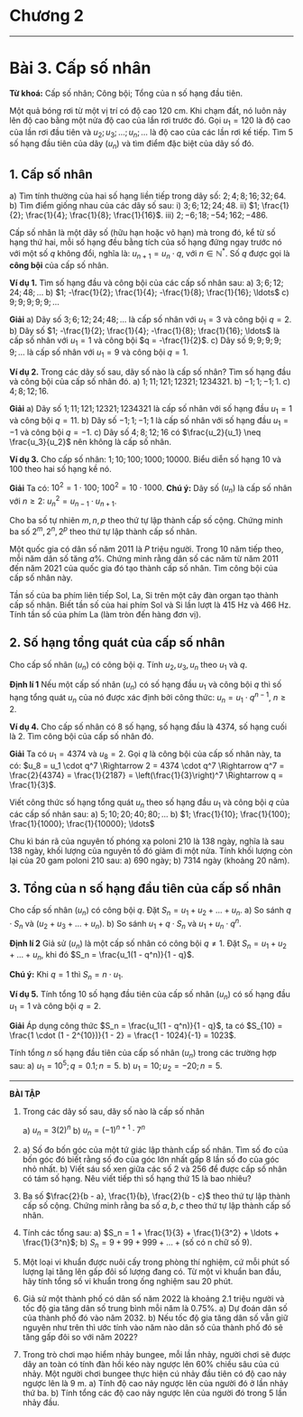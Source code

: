 # Chương 2
---
# Bài 3. Cấp số nhân

**Từ khoá:** Cấp số nhân; Công bội; Tổng của n số hạng đầu tiên.

Một quả bóng rơi từ một vị trí có độ cao $120$ cm. Khi chạm đất, nó luôn nảy lên độ cao bằng một nửa độ cao của lần rơi trước đó.
Gọi $u_1 = 120$ là độ cao của lần rơi đầu tiên và $u_2; u_3; \ldots; u_n; \ldots$ là độ cao của các lần rơi kế tiếp. Tìm $5$ số hạng đầu tiên của dãy $(u_n)$ và tìm điểm đặc biệt của dãy số đó.

## 1. Cấp số nhân

a) Tìm tính thường của hai số hạng liền tiếp trong dãy số: $2; 4; 8; 16; 32; 64$.
b) Tìm điểm giống nhau của các dãy số sau:
i) $3; 6; 12; 24; 48$.
ii) $1; \frac{1}{2}; \frac{1}{4}; \frac{1}{8}; \frac{1}{16}$.
iii) $2; -6; 18; -54; 162; -486$.

Cấp số nhân là một dãy số (hữu hạn hoặc vô hạn) mà trong đó, kể từ số hạng thứ hai, mỗi số hạng đều bằng tích của số hạng đứng ngay trước nó với một số $q$ không đổi, nghĩa là:
$u_{n+1} = u_n \cdot q$, với $n \in \mathbb{N}^*$.
Số $q$ được gọi là **công bội** của cấp số nhân.

**Ví dụ 1.**
Tìm số hạng đầu và công bội của các cấp số nhân sau:
a) $3; 6; 12; 24; 48; \ldots$
b) $1; -\frac{1}{2}; \frac{1}{4}; -\frac{1}{8}; \frac{1}{16}; \ldots$
c) $9; 9; 9; 9; 9; \ldots$

**Giải**
a) Dãy số $3; 6; 12; 24; 48; \ldots$ là cấp số nhân với $u_1 = 3$ và công bội $q = 2$.
b) Dãy số $1; -\frac{1}{2}; \frac{1}{4}; -\frac{1}{8}; \frac{1}{16}; \ldots$ là cấp số nhân với $u_1 = 1$ và công bội $q = -\frac{1}{2}$.
c) Dãy số $9; 9; 9; 9; 9; \ldots$ là cấp số nhân với $u_1 = 9$ và công bội $q = 1$.

**Ví dụ 2.** Trong các dãy số sau, dãy số nào là cấp số nhân? Tìm số hạng đầu và công bội của cấp số nhân đó.
a) $1; 11; 121; 12321; 1234321$.
b) $-1; 1; -1; 1$.
c) $4; 8; 12; 16$.

**Giải**
a) Dãy số $1; 11; 121; 12321; 1234321$ là cấp số nhân với số hạng đầu $u_1 = 1$ và công bội $q = 11$.
b) Dãy số $-1; 1; -1; 1$ là cấp số nhân với số hạng đầu $u_1 = -1$ và công bội $q = -1$.
c) Dãy số $4; 8; 12; 16$ có $\frac{u_2}{u_1} \neq \frac{u_3}{u_2}$ nên không là cấp số nhân.

**Ví dụ 3.** Cho cấp số nhân: $1; 10; 100; 1000; 10000$. Biểu diễn số hạng $10$ và $100$ theo hai số hạng kề nó.

**Giải**
Ta có: $10^2 = 1 \cdot 100$; $100^2 = 10 \cdot 1000$.
**Chú ý:** Dãy số $(u_n)$ là cấp số nhân với $n \ge 2$:
$u_n^2 = u_{n-1} \cdot u_{n+1}$.

Cho ba số tự nhiên $m, n, p$ theo thứ tự lập thành cấp số cộng. Chứng minh ba số $2^m, 2^n, 2^p$ theo thứ tự lập thành cấp số nhân.

Một quốc gia có dân số năm $2011$ là $P$ triệu người. Trong $10$ năm tiếp theo, mỗi năm dân số tăng $a\%$. Chứng minh rằng dân số các năm từ năm $2011$ đến năm $2021$ của quốc gia đó tạo thành cấp số nhân. Tìm công bội của cấp số nhân này.

Tần số của ba phím liên tiếp Sol, La, Si trên một cây đàn organ tạo thành cấp số nhân. Biết tần số của hai phím Sol và Si lần lượt là $415$ Hz và $466$ Hz. Tính tần số của phím La (làm tròn đến hàng đơn vị).

## 2. Số hạng tổng quát của cấp số nhân

Cho cấp số nhân $(u_n)$ có công bội $q$. Tính $u_2, u_3, u_n$ theo $u_1$ và $q$.

**Định lí 1**
Nếu một cấp số nhân $(u_n)$ có số hạng đầu $u_1$ và công bội $q$ thì số hạng tổng quát $u_n$ của nó được xác định bởi công thức:
$u_n = u_1 \cdot q^{n-1}$, $n \ge 2$.

**Ví dụ 4.** Cho cấp số nhân có $8$ số hạng, số hạng đầu là $4374$, số hạng cuối là $2$. Tìm công bội của cấp số nhân đó.

**Giải**
Ta có $u_1 = 4374$ và $u_8 = 2$. Gọi $q$ là công bội của cấp số nhân này, ta có:
$u_8 = u_1 \cdot q^7 \Rightarrow 2 = 4374 \cdot q^7 \Rightarrow q^7 = \frac{2}{4374} = \frac{1}{2187} = \left(\frac{1}{3}\right)^7 \Rightarrow q = \frac{1}{3}$.

Viết công thức số hạng tổng quát $u_n$ theo số hạng đầu $u_1$ và công bội $q$ của các cấp số nhân sau:
a) $5; 10; 20; 40; 80; \ldots$
b) $1; \frac{1}{10}; \frac{1}{100}; \frac{1}{1000}; \frac{1}{10000}; \ldots$

Chu kì bán rã của nguyên tố phóng xạ poloni $210$ là $138$ ngày, nghĩa là sau $138$ ngày, khối lượng của nguyên tố đó giảm đi một nửa. Tính khối lượng còn lại của $20$ gam poloni $210$ sau:
a) $690$ ngày;
b) $7314$ ngày (khoảng $20$ năm).

## 3. Tổng của n số hạng đầu tiên của cấp số nhân

Cho cấp số nhân $(u_n)$ có công bội $q$. Đặt $S_n = u_1 + u_2 + \ldots + u_n$.
a) So sánh $q \cdot S_n$ và $(u_2 + u_3 + \ldots + u_n)$.
b) So sánh $u_1 + q \cdot S_n$ và $u_1 + u_n \cdot q^n$.

**Định lí 2**
Giả sử $(u_n)$ là một cấp số nhân có công bội $q \neq 1$. Đặt $S_n = u_1 + u_2 + \ldots + u_n$, khi đó
$S_n = \frac{u_1(1 - q^n)}{1 - q}$.

**Chú ý:** Khi $q = 1$ thì $S_n = n \cdot u_1$.

**Ví dụ 5.** Tính tổng $10$ số hạng đầu tiên của cấp số nhân $(u_n)$ có số hạng đầu $u_1 = 1$ và công bội $q = 2$.

**Giải**
Áp dụng công thức $S_n = \frac{u_1(1 - q^n)}{1 - q}$, ta có $S_{10} = \frac{1 \cdot (1 - 2^{10})}{1 - 2} = \frac{1 - 1024}{-1} = 1023$.

Tính tổng $n$ số hạng đầu tiên của cấp số nhân $(u_n)$ trong các trường hợp sau:
a) $u_1 = 10^5; q = 0.1; n = 5$.
b) $u_1 = 10; u_2 = -20; n = 5$.

---

**BÀI TẬP**

1. Trong các dãy số sau, dãy số nào là cấp số nhân
   
   a) $u_n = 3(2)^n$   b) $u_n = (-1)^{n+1} \cdot 7^n$

3.  a) Số đo bốn góc của một tứ giác lập thành cấp số nhân. Tìm số đo của bốn góc đó biết rằng số đo của góc lớn nhất gấp $8$ lần số đo của góc nhỏ nhất.
    b) Viết sáu số xen giữa các số $2$ và $256$ để được cấp số nhân có tám số hạng. Nêu viết tiếp thì số hạng thứ $15$ là bao nhiêu?
4.  Ba số $\frac{2}{b - a}, \frac{1}{b}, \frac{2}{b - c}$ theo thứ tự lập thành cấp số cộng. Chứng minh rằng ba số $a, b, c$ theo thứ tự lập thành cấp số nhân.
5.  Tính các tổng sau:
    a) $S_n = 1 + \frac{1}{3} + \frac{1}{3^2} + \ldots + \frac{1}{3^n}$;
    b) $S_n = 9 + 99 + 999 + \ldots + ( \text{số có n chữ số 9} )$.
6.  Một loại vi khuẩn được nuôi cấy trong phòng thí nghiệm, cứ mỗi phút số lượng lại tăng lên gấp đôi số lượng đang có. Từ một vi khuẩn ban đầu, hãy tính tổng số vi khuẩn trong ống nghiệm sau $20$ phút.
7.  Giả sử một thành phố có dân số năm $2022$ là khoảng $2.1$ triệu người và tốc độ gia tăng dân số trung bình mỗi năm là $0.75\%$.
    a) Dự đoán dân số của thành phố đó vào năm $2032$.
    b) Nếu tốc độ gia tăng dân số vẫn giữ nguyên như trên thì ước tính vào năm nào dân số của thành phố đó sẽ tăng gấp đôi so với năm $2022$?
8.  Trong trò chơi mạo hiểm nhảy bungee, mỗi lần nhảy, người chơi sẽ được dây an toàn có tính đàn hồi kéo này ngược lên $60\%$ chiều sâu của cú nhảy. Một người chơi bungee thực hiện cú nhảy đầu tiên có độ cao nảy ngược lên là $9$ m.
    a) Tính độ cao nảy ngược lên của người đó ở lần nhảy thứ ba.
    b) Tính tổng các độ cao nảy ngược lên của người đó trong $5$ lần nhảy đầu.
